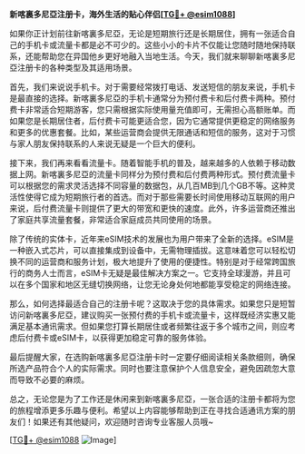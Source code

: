 **新喀裏多尼亞注册卡，海外生活的贴心伴侣[[TG💪+ @esim1088](https://t.me/s/esim1088)]**

如果你正计划前往新喀裏多尼亞，无论是短期旅行还是长期居住，拥有一张适合自己的手机卡或流量卡都是必不可少的。这些小小的卡片不仅能让您随时随地保持联系，还能帮助您在异国他乡更好地融入当地生活。今天，我们就来聊聊新喀裏多尼亞注册卡的各种类型及其适用场景。

首先，我们来说说手机卡。对于需要经常拨打电话、发送短信的朋友来说，手机卡是最直接的选择。新喀裏多尼亞的手机卡通常分为预付费卡和后付费卡两种。预付费卡非常适合短期游客，您只需根据实际使用量充值即可，无需担心高额账单。而如果您是长期居住者，后付费卡可能更适合您，因为它通常提供更稳定的网络服务和更多的优惠套餐。比如，某些运营商会提供无限通话和短信的服务，这对于习惯与家人朋友保持联系的人来说无疑是一个巨大的便利。

接下来，我们再来看看流量卡。随着智能手机的普及，越来越多的人依赖于移动数据上网。新喀裏多尼亞的流量卡同样分为预付费和后付费两种形式。预付费流量卡可以根据您的需求灵活选择不同容量的数据包，从几百MB到几个GB不等。这种灵活性使得它成为短期旅行者的首选。而对于那些需要长时间使用移动互联网的用户来说，后付费流量卡则提供了更大的带宽和更快的速度。此外，许多运营商还推出了家庭共享流量套餐，非常适合家庭成员共同使用的场景。

除了传统的实体卡，近年来eSIM技术的发展也为用户带来了全新的选择。eSIM是一种嵌入式芯片，可以直接集成到设备中，无需物理插拔。这意味着您可以轻松切换不同的运营商和服务计划，极大地提升了使用的便捷性。特别是对于经常跨国旅行的商务人士而言，eSIM卡无疑是最佳解决方案之一。它支持全球漫游，并且可以在多个国家和地区无缝切换网络，让您无论身处何地都能享受稳定的网络连接。

那么，如何选择最适合自己的注册卡呢？这取决于您的具体需求。如果您只是短暂访问新喀裏多尼亞，建议购买一张预付费的手机卡或流量卡，这样既经济实惠又能满足基本通讯需求。但如果您打算长期居住或者频繁往返于多个城市之间，则应考虑后付费卡或eSIM卡，以获得更加稳定可靠的服务体验。

最后提醒大家，在选购新喀裏多尼亞注册卡时一定要仔细阅读相关条款细则，确保所选产品符合个人的实际需求。同时也要注意保护个人信息安全，避免因疏忽大意而导致不必要的麻烦。

总之，无论您是为了工作还是休闲来到新喀裏多尼亞，一张合适的注册卡都将为您的旅程增添更多乐趣与便利。希望以上内容能够帮助到正在寻找合适通讯方案的朋友们！如果还有其他疑问，欢迎随时咨询专业客服人员哦~

[[TG💪+ @esim1088](https://t.me/s/esim1088) ![Image](https://i.postimg.cc/4NQfJmqS/Snipaste-2025-05-13-00-14-12.png)]